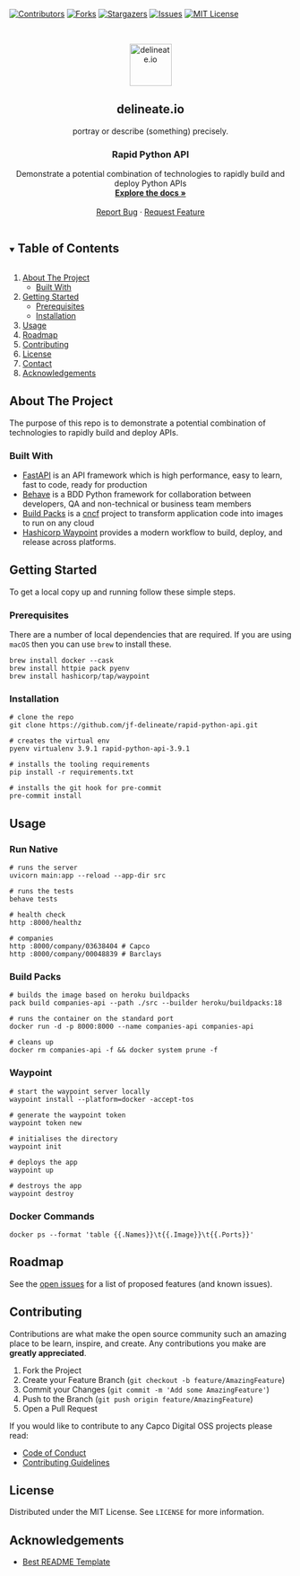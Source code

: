[![Contributors][contributors-shield]][contributors-url]
[![Forks][forks-shield]][forks-url]
[![Stargazers][stars-shield]][stars-url]
[![Issues][issues-shield]][issues-url]
[![MIT License][license-shield]][license-url]

<!-- PROJECT LOGO -->
<br />
<p align="center">
  <img alt="delineate.io" src="https://github.com/delineateio/.github/blob/master/assets/logo.png?raw=true" height="75" />
  <h2 align="center">delineate.io</h2>
  <p align="center">portray or describe (something) precisely.</p>

  <h3 align="center">Rapid Python API</h3>

  <p align="center">
    Demonstrate a potential combination of technologies to rapidly build and deploy Python APIs
    <br />
    <a href="https://github.com/jf-delineate/rapid-python-api"><strong>Explore the docs »</strong></a>
    <br />
    <br />
    <a href="https://github.com/jf-delineate/rapid-python-api/issues">Report Bug</a>
    ·
    <a href="https://github.com/jf-delineate/rapid-python-api/issues">Request Feature</a>
  </p>
</p>

<!-- TABLE OF CONTENTS -->
<details open="open">
  <summary><h2 style="display: inline-block">Table of Contents</h2></summary>
  <ol>
    <li>
      <a href="#about-the-project">About The Project</a>
      <ul>
        <li><a href="#built-with">Built With</a></li>
      </ul>
    </li>
    <li>
      <a href="#getting-started">Getting Started</a>
      <ul>
        <li><a href="#prerequisites">Prerequisites</a></li>
        <li><a href="#installation">Installation</a></li>
      </ul>
    </li>
    <li><a href="#usage">Usage</a></li>
    <li><a href="#roadmap">Roadmap</a></li>
    <li><a href="#contributing">Contributing</a></li>
    <li><a href="#license">License</a></li>
    <li><a href="#contact">Contact</a></li>
    <li><a href="#acknowledgements">Acknowledgements</a></li>
  </ol>
</details>

<!-- ABOUT THE PROJECT -->
## About The Project

The purpose of this repo is to demonstrate a potential combination of technologies to rapidly build and deploy APIs.

### Built With

* [FastAPI](https://fastapi.tiangolo.com/) is an API framework which is  high performance, easy to learn, fast to code, ready for production
* [Behave](https://github.com/behave/behave/tree/121e61c5598b7967fd8a2eb1833235b282dc3ca6) is a BDD Python framework for collaboration between developers, QA and non-technical or business team members
* [Build Packs](https://buildpacks.io/) is a [cncf](https://www.cncf.io/) project to transform application code into images to run on any cloud
* [Hashicorp Waypoint](https://www.waypointproject.io/) provides a modern workflow to build, deploy, and release across platforms.

<!-- GETTING STARTED -->
## Getting Started

To get a local copy up and running follow these simple steps.

### Prerequisites

There are a number of local dependencies that are required.  If you are using `macOS` then you can use `brew` to install these.

```shell
brew install docker --cask
brew install httpie pack pyenv
brew install hashicorp/tap/waypoint
```

### Installation

```shell
# clone the repo
git clone https://github.com/jf-delineate/rapid-python-api.git

# creates the virtual env
pyenv virtualenv 3.9.1 rapid-python-api-3.9.1

# installs the tooling requirements
pip install -r requirements.txt

# installs the git hook for pre-commit
pre-commit install
```

<!-- USAGE EXAMPLES -->
## Usage

### Run Native

```shell
# runs the server
uvicorn main:app --reload --app-dir src

# runs the tests
behave tests

# health check
http :8000/healthz

# companies
http :8000/company/03638404 # Capco
http :8000/company/00048839 # Barclays
```

### Build Packs

```shell
# builds the image based on heroku buildpacks
pack build companies-api --path ./src --builder heroku/buildpacks:18

# runs the container on the standard port
docker run -d -p 8000:8000 --name companies-api companies-api

# cleans up
docker rm companies-api -f && docker system prune -f
```

### Waypoint

```shell
# start the waypoint server locally
waypoint install --platform=docker -accept-tos

# generate the waypoint token
waypoint token new

# initialises the directory
waypoint init

# deploys the app
waypoint up

# destroys the app
waypoint destroy
```

### Docker Commands

```shell
docker ps --format 'table {{.Names}}\t{{.Image}}\t{{.Ports}}'
```

<!-- ROADMAP -->
## Roadmap

See the [open issues](https://github.com/jf-delineate/rapid-python-api/issues) for a list of proposed features (and known issues).

<!-- CONTRIBUTING -->
## Contributing

Contributions are what make the open source community such an amazing place to be learn, inspire, and create. Any contributions you make are **greatly appreciated**.

1. Fork the Project
2. Create your Feature Branch (`git checkout -b feature/AmazingFeature`)
3. Commit your Changes (`git commit -m 'Add some AmazingFeature'`)
4. Push to the Branch (`git push origin feature/AmazingFeature`)
5. Open a Pull Request

If you would like to contribute to any Capco Digital OSS projects please read:

* [Code of Conduct](https://github.com/jf-delineate/.github/blob/master/CODE_OF_CONDUCT.md)
* [Contributing Guidelines](https://github.com/jf-delineate/.github/blob/master/CONTRIBUTING.md)

<!-- LICENSE -->
## License

Distributed under the MIT License. See `LICENSE` for more information.

<!-- ACKNOWLEDGEMENTS -->
## Acknowledgements

* [Best README Template](https://github.com/othneildrew/Best-README-Template/blob/master/README.md)

<!-- MARKDOWN LINKS & IMAGES -->
<!-- https://www.markdownguide.org/basic-syntax/#reference-style-links -->
[contributors-shield]: https://img.shields.io/github/contributors/jf-delineate/rapid-python-api.svg?style=for-the-badge
[contributors-url]: https://github.com/jf-delineate/rapid-python-api/graphs/contributors
[forks-shield]: https://img.shields.io/github/forks/jf-delineate/rapid-python-api.svg?style=for-the-badge
[forks-url]: https://github.com/jf-delineate/rapid-python-api/network/members
[stars-shield]: https://img.shields.io/github/stars/jf-delineate/rapid-python-api.svg?style=for-the-badge
[stars-url]: https://github.com/jf-delineate/rapid-python-api/stargazers
[issues-shield]: https://img.shields.io/github/issues/jf-delineate/rapid-python-api.svg?style=for-the-badge
[issues-url]: https://github.com/jf-delineate/rapid-python-api/issues
[license-shield]: https://img.shields.io/github/license/jf-delineate/rapid-python-api.svg?style=for-the-badge
[license-url]: https://github.com/jf-delineate/rapid-python-api/blob/master/LICENSE
